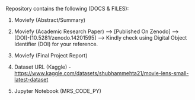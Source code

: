 Repository contains the following (DOCS & FILES):

1. Moviefy (Abstract/Summary)
   
2. Moviefy (Academic Research Paper)
    --> [Published On Zenodo] 
    --> [DOI]-[10.5281/zenodo.14201595]
    --> Kindly check using Digital Object Identifier (DOI) for your reference.
   
3. Moviefy (Final Project Report)

4. Dataset URL (Kaggle) - https://www.kaggle.com/datasets/shubhammehta21/movie-lens-small-latest-dataset

5. Jupyter Notebook (MRS_CODE_PY)
